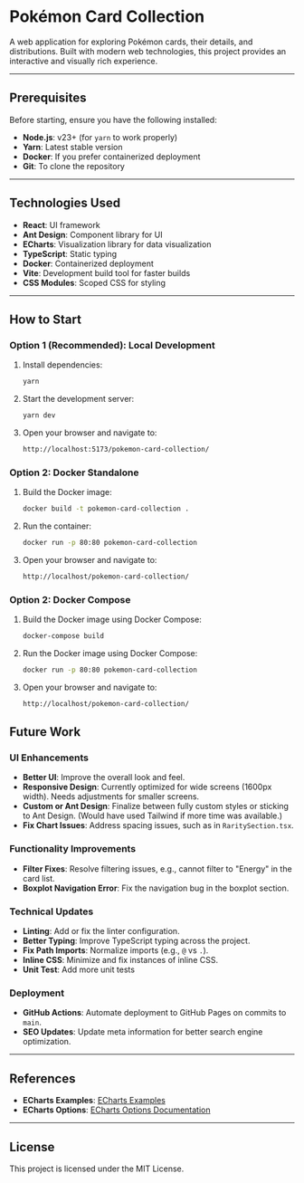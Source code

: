 # Pokémon Card Collection

A web application for exploring Pokémon cards, their details, and distributions. Built with modern web technologies, this project provides an interactive and visually rich experience.

---

## Prerequisites

Before starting, ensure you have the following installed:

- **Node.js**: v23+ (for `yarn` to work properly)
- **Yarn**: Latest stable version
- **Docker**: If you prefer containerized deployment
- **Git**: To clone the repository

---

## Technologies Used

- **React**: UI framework
- **Ant Design**: Component library for UI
- **ECharts**: Visualization library for data visualization
- **TypeScript**: Static typing
- **Docker**: Containerized deployment
- **Vite**: Development build tool for faster builds
- **CSS Modules**: Scoped CSS for styling

---

## How to Start

### Option 1 (Recommended): Local Development
1. Install dependencies:
   ```bash
   yarn
    ```
2. Start the development server:
   ```bash
   yarn dev
    ``` 

3. Open your browser and navigate to:
   ```bash
   http://localhost:5173/pokemon-card-collection/
    ``` 

### Option 2: Docker Standalone
1. Build the Docker image:
   ```bash
   docker build -t pokemon-card-collection .
    ```
2. Run the container:
   ```bash
   docker run -p 80:80 pokemon-card-collection
    ``` 

3. Open your browser and navigate to:
   ```bash
   http://localhost/pokemon-card-collection/
    ``` 

### Option 2: Docker Compose
1. Build the Docker image using Docker Compose:
   ```bash
   docker-compose build
    ```
2. Run the Docker image using Docker Compose:
   ```bash
   docker run -p 80:80 pokemon-card-collection
    ``` 

3. Open your browser and navigate to:
   ```bash
   http://localhost/pokemon-card-collection/
    ``` 

## Future Work

### UI Enhancements
- **Better UI**: Improve the overall look and feel.
- **Responsive Design**: Currently optimized for wide screens (1600px width). Needs adjustments for smaller screens.
- **Custom or Ant Design**: Finalize between fully custom styles or sticking to Ant Design. (Would have used Tailwind if more time was available.)
- **Fix Chart Issues**: Address spacing issues, such as in `RaritySection.tsx`.

### Functionality Improvements
- **Filter Fixes**: Resolve filtering issues, e.g., cannot filter to "Energy" in the card list.
- **Boxplot Navigation Error**: Fix the navigation bug in the boxplot section.

### Technical Updates
- **Linting**: Add or fix the linter configuration.
- **Better Typing**: Improve TypeScript typing across the project.
- **Fix Path Imports**: Normalize imports (e.g., `@` vs `.`).
- **Inline CSS**: Minimize and fix instances of inline CSS.
- **Unit Test**: Add more unit tests

### Deployment
- **GitHub Actions**: Automate deployment to GitHub Pages on commits to `main`.
- **SEO Updates**: Update meta information for better search engine optimization.

---

## References
- **ECharts Examples**: [ECharts Examples](https://echarts.apache.org/examples/en/)
- **ECharts Options**: [ECharts Options Documentation](https://echarts.apache.org/en/option.html#title)

---

## License
This project is licensed under the MIT License.